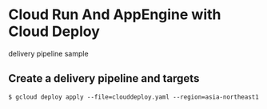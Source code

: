 # Cloud Run And AppEngine with Cloud Deploy 

delivery pipeline sample

## Create a delivery pipeline and targets 

```
$ gcloud deploy apply --file=clouddeploy.yaml --region=asia-northeast1
```
